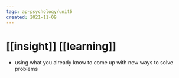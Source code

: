 ```yaml
---
tags: ap-psychology/unit6 
created: 2021-11-09
---
```


# [[insight]] [[learning]]

- using what you already know to come up with new ways to solve problems 
